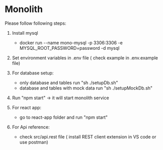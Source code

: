 # Monolith

Please follow following steps:

1. Install mysql
    -   docker run --name mono-mysql -p 3306:3306 -e MYSQL_ROOT_PASSWORD=password -d mysql

2. Set environment variables in .env file ( check example in .env.example file)

3. For database setup:
    - only database and tables run "sh ./setupDb.sh"
    - database and tables with mock data run "sh ./setupMockDb.sh"

4. Run "npm start" -> it will start monolith service
5. For react app:
    -  go to react-app folder and run "npm start"

6. For Api reference:
    - check src/api.rest file ( install REST client extension in VS code or use postman)

